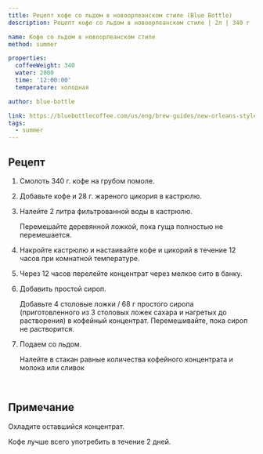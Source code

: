 ```yaml
---
title: Рецепт кофе со льдом в новоорлеанском стиле (Blue Bottle)
description: Рецепт кофе со льдом в новоорлеанском стиле | 2л | 340 г

name: Кофе со льдом в новоорлеанском стиле
method: summer

properties:
  coffeeWeight: 340
  water: 2000
  time: '12:00:00'
  temperature: холодная

author: blue-bottle

link: https://bluebottlecoffee.com/us/eng/brew-guides/new-orleans-style-iced-coffee
tags:
  - summer
---
```


## Рецепт

1. Смолоть 340 г. кофе на грубом помоле.

2. Добавьте кофе и 28 г. жареного цикория в кастрюлю.

3. Налейте 2 литра фильтрованной воды в кастрюлю. <p class="time-note">Перемешайте деревянной ложкой, пока гуща полностью не перемешается.</p>

4. Накройте кастрюлю и настаивайте кофе и цикорий в течение 12 часов при комнатной температуре.

5. Через 12 часов перелейте концентрат через мелкое сито в банку.

6. Добавить простой сироп. <p class="time-note">Добавьте 4 столовые ложки / 68 г простого сиропа (приготовленного из 3 столовых ложек сахара и нагретых до растворения) в кофейный концентрат. Перемешивайте, пока сироп не растворится.</p>

7. Подаем со льдом. <p class="time-note">Налейте в стакан равные количества кофейного концентрата и молока или сливок</p>

<br>
<div class="info-note">

## Примечание

Охладите оставшийся концентрат.

Кофе лучше всего употребить в течение 2 дней.

</div>
